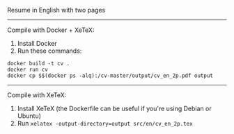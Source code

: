 Resume in English with two pages

---

Compile with Docker + XeTeX:

1. Install Docker
2. Run these commands:
```
docker build -t cv .
docker run cv
docker cp $$(docker ps -alq):/cv-master/output/cv_en_2p.pdf output
```

---

Compile with XeTeX:

1. Install XeTeX (the Dockerfile can be useful if you're using Debian or Ubuntu)
2. Run ```xelatex -output-directory=output src/en/cv_en_2p.tex```
